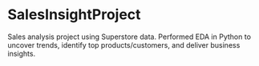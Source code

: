 # SalesInsightProject
Sales analysis project using Superstore data. Performed EDA in Python to uncover trends, identify top products/customers, and deliver business insights.
